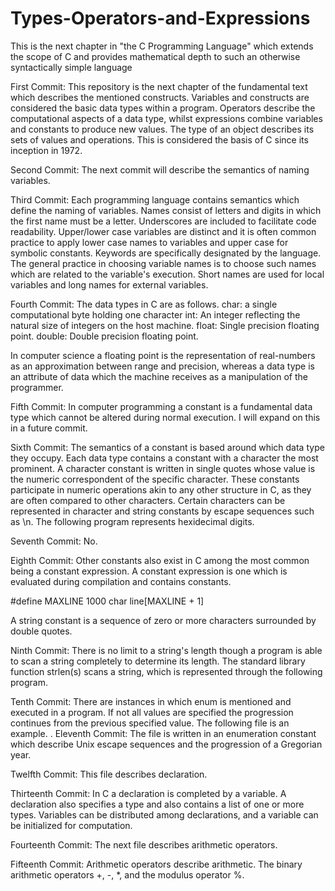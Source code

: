 # Types-Operators-and-Expressions
This is the next chapter in "the C Programming Language" which extends the scope of C and provides mathematical depth to such an otherwise syntactically simple language

First Commit:
This repository is the next chapter of the fundamental text which describes the mentioned constructs. Variables and constructs are considered the basic data types
within a program. Operators describe the computational aspects of a data type, whilst expressions combine variables and constants to produce new values. The type
of an object describes its sets of values and operations. This is considered the basis of C since its inception in 1972.

Second Commit:
The next commit will describe the semantics of naming variables.

Third Commit:
Each programming language contains semantics which define the naming of variables. Names consist of letters and digits in which the first name must be a letter. 
Underscores are included to facilitate code readability. Upper/lower case variables are distinct and it is often common practice to apply lower case names to variables and upper case for symbolic constants. Keywords are specifically designated by the language. The general practice in choosing variable names is to choose such names which are related to the variable's execution. Short names are used for local variables and long names for external variables. 

Fourth Commit:
The data types in C are as follows. 
char: a single computational byte holding one character
int: An integer reflecting the natural size of integers on the host machine. 
float: Single precision floating point. 
double: Double precision floating point. 

In computer science a floating point is the representation of real-numbers as an approximation between range and precision, whereas a data type is an attribute of 
data which the machine receives as a manipulation of the programmer.

Fifth Commit:
In computer programming a constant is a fundamental data type which cannot be altered during normal execution. I will expand on this in a future commit.

Sixth Commit:
The semantics of a constant is based around which data type they occupy. Each data type contains a constant with a character the most prominent. A character constant is written in single quotes whose value is the numeric correspondent of the specific character. These constants participate in numeric operations akin to any other structure in C, as they are often compared to other characters. 
Certain characters can be represented in character and string constants by escape sequences such as \n. The following program represents hexidecimal digits.

Seventh Commit:
No.

Eighth Commit:
Other constants also exist in C among the most common being a constant expression. A constant expression is one which is evaluated during compilation and contains
constants.

#define MAXLINE 1000
char line[MAXLINE + 1]

A string constant is a sequence of zero or more characters surrounded by double quotes.

Ninth Commit:
There is no limit to a string's length though a program is able to scan a string completely to determine its length. The standard library function strlen(s) scans 
a string, which is represented through the following program.

Tenth Commit:
There are instances in which enum is mentioned and executed in a program. If not all values are specified the progression continues from the previous specified 
value. The following file is an example. 
.
Eleventh Commit:
The file is written in an enumeration constant which describe Unix escape sequences and the progression of a Gregorian year.

Twelfth Commit:
This file describes declaration.

Thirteenth Commit:
In C a declaration is completed by a variable. A declaration also specifies a type and also contains a list of one or more types. Variables can be distributed among declarations, and a variable can be initialized for computation.

Fourteenth Commit:
The next file describes arithmetic operators.

Fifteenth Commit:
Arithmetic operators describe arithmetic. The binary arithmetic operators +, -, *, and the modulus operator %.
